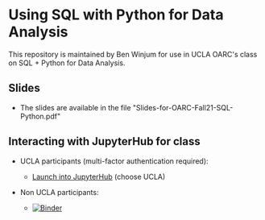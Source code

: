 # Using SQL with Python for Data Analysis

This repository is maintained by Ben Winjum for use in UCLA OARC's class on SQL + Python for Data Analysis.

## Slides

* The slides are available in the file "Slides-for-OARC-Fall21-SQL-Python.pdf"

## Interacting with JupyterHub for class

* UCLA participants (multi-factor authentication required):

  * <a href="https://jupyter.idre.ucla.edu/hub/user-redirect/git-pull?repo=https%3A%2F%2Fgithub.com%2Fbenjum%2Foarc-fall21-sql-python&urlpath=tree%2Foarc-fall21-sql-python%2F&branch=main">Launch into JupyterHub</a> (choose UCLA)

* Non UCLA participants:
  * [![Binder](https://mybinder.org/badge_logo.svg)](https://mybinder.org/v2/gh/benjum/oarc-fall21-sql-python/main?urlpath=tree)

